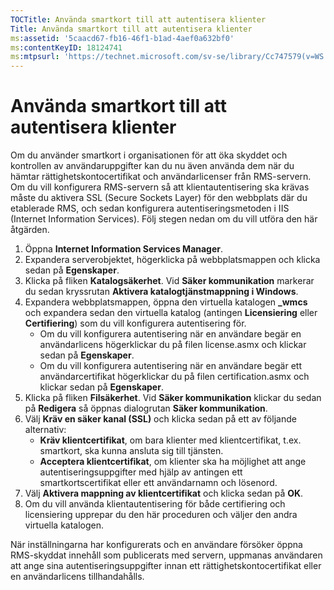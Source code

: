```yaml
---
TOCTitle: Använda smartkort till att autentisera klienter
Title: Använda smartkort till att autentisera klienter
ms:assetid: '5caacd67-fb16-46f1-b1ad-4aef0a632bf0'
ms:contentKeyID: 18124741
ms:mtpsurl: 'https://technet.microsoft.com/sv-se/library/Cc747579(v=WS.10)'
---
```


Använda smartkort till att autentisera klienter
===============================================

Om du använder smartkort i organisationen för att öka skyddet och kontrollen av användaruppgifter kan du nu även använda dem när du hämtar rättighetskontocertifikat och användarlicenser från RMS-servern. Om du vill konfigurera RMS-servern så att klientautentisering ska krävas måste du aktivera SSL (Secure Sockets Layer) för den webbplats där du etablerade RMS, och sedan konfigurera autentiseringsmetoden i IIS (Internet Information Services). Följ stegen nedan om du vill utföra den här åtgärden.

1.  Öppna **Internet Information Services Manager**.
2.  Expandera serverobjektet, högerklicka på webbplatsmappen och klicka sedan på **Egenskaper**.
3.  Klicka på fliken **Katalogsäkerhet**. Vid **Säker kommunikation** markerar du sedan kryssrutan **Aktivera katalogtjänstmappning i Windows**.
4.  Expandera webbplatsmappen, öppna den virtuella katalogen **\_wmcs** och expandera sedan den virtuella katalog (antingen **Licensiering** eller **Certifiering**) som du vill konfigurera autentisering för.
    -   Om du vill konfigurera autentisering när en användare begär en användarlicens högerklickar du på filen license.asmx och klickar sedan på **Egenskaper**.
    -   Om du vill konfigurera autentisering när en användare begär ett användarcertifikat högerklickar du på filen certification.asmx och klickar sedan på **Egenskaper**.
5.  Klicka på fliken **Filsäkerhet**. Vid **Säker kommunikation** klickar du sedan på **Redigera** så öppnas dialogrutan **Säker kommunikation**.
6.  Välj **Kräv en säker kanal (SSL)** och klicka sedan på ett av följande alternativ:
    -   **Kräv klientcertifikat**, om bara klienter med klientcertifikat, t.ex. smartkort, ska kunna ansluta sig till tjänsten.
    -   **Acceptera klientcertifikat**, om klienter ska ha möjlighet att ange autentiseringsuppgifter med hjälp av antingen ett smartkortscertifikat eller ett användarnamn och lösenord.
7.  Välj **Aktivera mappning av klientcertifikat** och klicka sedan på **OK**.
8.  Om du vill använda klientautentisering för både certifiering och licensiering upprepar du den här proceduren och väljer den andra virtuella katalogen.

När inställningarna har konfigurerats och en användare försöker öppna RMS-skyddat innehåll som publicerats med servern, uppmanas användaren att ange sina autentiseringsuppgifter innan ett rättighetskontocertifikat eller en användarlicens tillhandahålls.
